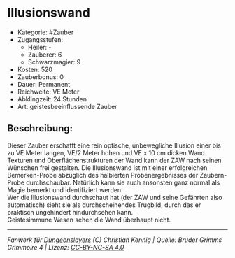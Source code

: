 # Illusionswand  
- Kategorie: #Zauber  
- Zugangsstufen:  
  - Heiler: -  
  - Zauberer: 6  
  - Schwarzmagier: 9  
- Kosten: 520  
- Zauberbonus: 0  
- Dauer: Permanent  
- Reichweite: VE Meter  
- Abklingzeit: 24 Stunden  
- Art: geistesbeeinflussende Zauber     

## Beschreibung:
Dieser Zauber erschafft eine rein optische, unbewegliche Illusion einer bis zu VE Meter langen, VE/2 Meter hohen und VE x 10 cm dicken Wand. Texturen und Oberflächenstrukturen der Wand kann der ZAW nach seinen Wünschen frei gestalten. Die Illusionswand ist mit einer erfolgreichen Bemerken-Probe abzüglich des halbierten Probenergebnisses der Zaubern-Probe durchschaubar. Natürlich kann sie auch ansonsten ganz normal als Magie bemerkt und identifiziert werden.<br>Wer die Illusionswand durchschaut hat (der ZAW und seine Gefährten also automatisch) sieht sie als durchscheinendes Trugbild, durch das er praktisch ungehindert hindurchsehen kann.<br>Geistesimmune Wesen sehen die Wand überhaupt nicht.


___
*Fanwerk für [Dungeonslayers](https://www.dungeonslayers.net/) (C) Christian Kennig | Quelle: Bruder Grimms Grimmoire 4 | Lizenz: [CC-BY-NC-SA 4.0](https://creativecommons.org/licenses/by-nc-sa/4.0/deed.de)*
